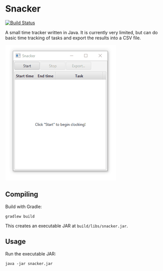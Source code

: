 # Snacker

[![Build Status](https://travis-ci.org/jmp/snacker.svg?branch=master)](https://travis-ci.org/jmp/snacker)

A small time tracker written in Java. It is currently very limited,
but can do basic time tracking of tasks and export the results into
a CSV file.

![Example animation][example]

## Compiling

Build with Gradle:

    gradlew build

This creates an executable JAR at `build/libs/snacker.jar`.

## Usage

Run the executable JAR:

    java -jar snacker.jar

[example]: https://raw.githubusercontent.com/jmp/snacker/master/example.gif
